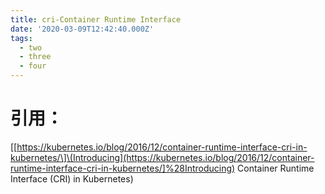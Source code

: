 ```yaml
---
title: cri-Container Runtime Interface
date: '2020-03-09T12:42:40.000Z'
tags:
  - two
  - three
  - four
---
```


# 引用：

\[[https://kubernetes.io/blog/2016/12/container-runtime-interface-cri-in-kubernetes/\]\(Introducing](https://kubernetes.io/blog/2016/12/container-runtime-interface-cri-in-kubernetes/]%28Introducing) Container Runtime Interface \(CRI\) in Kubernetes\)

